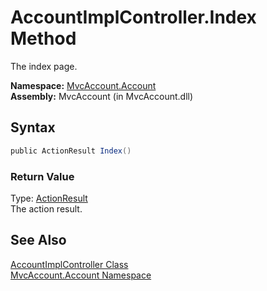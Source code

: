 AccountImplController.Index Method
==================================
The index page.

**Namespace:** [MvcAccount.Account][1]  
**Assembly:** MvcAccount (in MvcAccount.dll)

Syntax
------

```csharp
public ActionResult Index()
```

### Return Value
Type: [ActionResult][2]  
The action result.

See Also
--------
[AccountImplController Class][3]  
[MvcAccount.Account Namespace][1]  

[1]: ../README.md
[2]: http://msdn2.microsoft.com/en-us/library/dd493064
[3]: README.md